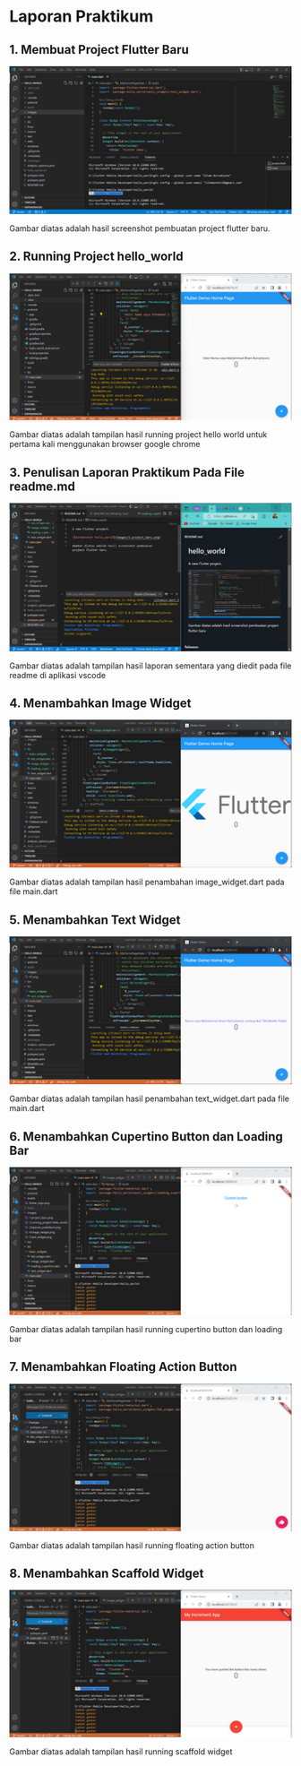 # **Laporan Praktikum**

## 1. Membuat Project Flutter Baru
![Screenshot hello_world](images/1.project_baru.png)

Gambar diatas adalah hasil screenshot pembuatan project flutter baru.

## 2. Running Project hello_world
![Screenshot hello_world](images/2.running_project-hello_world.png)

Gambar diatas adalah tampilan hasil running project hello world untuk pertama kali menggunakan browser google chrome

## 3. Penulisan Laporan Praktikum Pada File readme.md
![Screenshot hello_world](images/3.laporan_praktikum.png)

Gambar diatas adalah tampilan hasil laporan sementara yang diedit pada file readme di aplikasi vscode

## 4. Menambahkan Image Widget
![Screenshot hello_world](images/4.image_widget.png)

Gambar diatas adalah tampilan hasil penambahan image_widget.dart pada file main.dart

## 5. Menambahkan Text Widget
![Screenshot hello_world](images/5.text_widget.png)

Gambar diatas adalah tampilan hasil penambahan text_widget.dart pada file main.dart

## 6. Menambahkan Cupertino Button dan Loading Bar
![Screenshot hello_world](images/6.cupertinobutton_loadingbar.png)

Gambar diatas adalah tampilan hasil running cupertino button dan loading bar

## 7. Menambahkan Floating Action Button
![Screenshot hello_world](images/7.floating_action_button.png)

Gambar diatas adalah tampilan hasil running floating action button

## 8. Menambahkan Scaffold Widget
![Screenshot hello_world](images/8.scaffold_widget.png)

Gambar diatas adalah tampilan hasil running scaffold widget